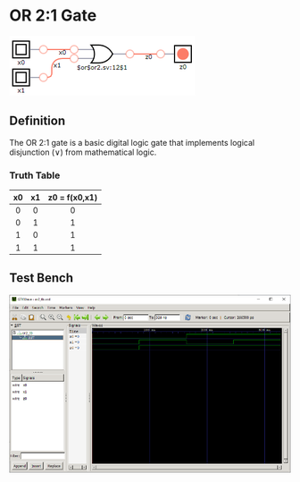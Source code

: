 # OR 2:1 Gate

![or2 synthesis](./synthesis.png "OR 2:1 Synthesis")

## Definition
The OR 2:1 gate is a basic digital logic gate that implements logical disjunction (∨) from mathematical logic. 

### Truth Table
|x0 | x1 |z0 = f(x0,x1)|
|:---:|:---:|:---:|
|0| 0| 0|
|0| 1| 1|
|1| 0| 1|
|1| 1| 1|

## Test Bench
![or2 tb](./or2_tb.png "OR 2:1 Test Bench")

